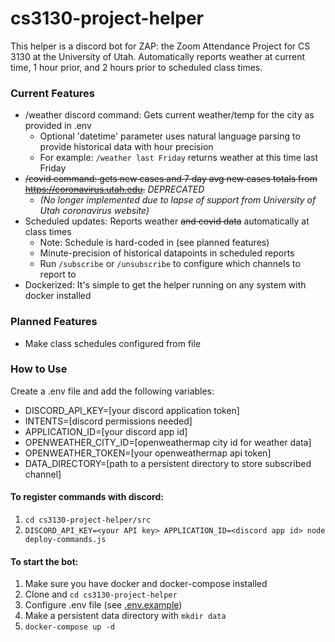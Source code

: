 # cs3130-project-helper

This helper is a discord bot for ZAP: the Zoom Attendance Project for CS 3130 at the University of Utah. Automatically reports weather at current time, 1 hour prior, and 2 hours prior to scheduled class times.

### Current Features
* /weather discord command: Gets current weather/temp for the city as provided in .env
  * Optional 'datetime' parameter uses natural language parsing to provide historical data with hour precision
  * For example: `/weather last Friday` returns weather at this time last Friday
* ~~/covid command: gets new cases and 7 day avg new cases totals from https://coronavirus.utah.edu.~~ _DEPRECATED_
  * _(No longer implemented due to lapse of support from University of Utah coronavirus website)_
* Scheduled updates: Reports weather ~~and covid data~~ automatically at class times
  * Note: Schedule is hard-coded in (see planned features)
  * Minute-precision of historical datapoints in scheduled reports
  * Run `/subscribe` or `/unsubscribe` to configure which channels to report to
* Dockerized: It's simple to get the helper running on any system with docker installed

### Planned Features
* Make class schedules configured from file

### How to Use
Create a .env file and add the following variables:
* DISCORD_API_KEY=[your discord application token]
* INTENTS=[discord permissions needed]
* APPLICATION_ID=[your discord app id]
* OPENWEATHER_CITY_ID=[openweathermap city id for weather data]
* OPENWEATHER_TOKEN=[your openweathermap api token]
* DATA_DIRECTORY=[path to a persistent directory to store subscribed channel]

#### To register commands with discord:
1. `cd cs3130-project-helper/src`
2. `DISCORD_API_KEY=<your API key> APPLICATION_ID=<discord app id> node deploy-commands.js`

#### To start the bot:
1. Make sure you have docker and docker-compose installed
2. Clone and `cd cs3130-project-helper`
3. Configure .env file (see [.env.example](./.env.example))
4. Make a persistent data directory with `mkdir data`
5. `docker-compose up -d`
